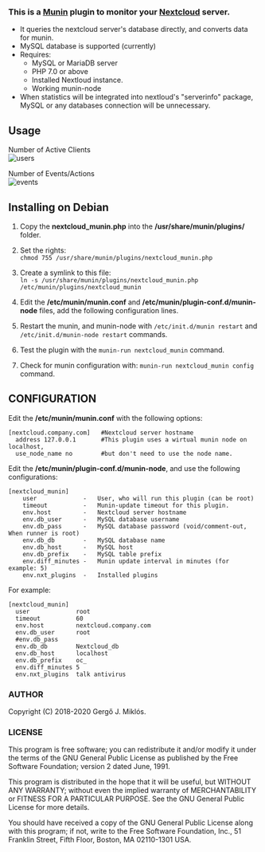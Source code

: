 ### This is a [Munin](http://munin-monitoring.org/) plugin to monitor your [Nextcloud](https://nextcloud.com) server.  
* It queries the nextcloud server's database directly, and converts data for munin.  
* MySQL database is supported (currently)  
* Requires:  
    * MySQL or MariaDB server  
    * PHP 7.0 or above  
    * Installed Nextloud instance.  
    * Working munin-node
* When statistics will be integrated into nextloud's "serverinfo" package, MySQL or any databases connection will be unnecessary.  


## Usage 

Number of Active Clients  
![users](http://git.bmrg.hu/images/munin-nextcloud.git/nxt_act_users.png)  

Number of Events/Actions  
![events](http://git.bmrg.hu/images/munin-nextcloud.git/nxt_events.png)  



## Installing on Debian

1. Copy the **nextcloud_munin.php** into the **/usr/share/munin/plugins/** folder.  
   
2. Set the rights:  
`chmod 755 /usr/share/munin/plugins/nextcloud_munin.php`  

3. Create a symlink to this file:  
`ln -s /usr/share/munin/plugins/nextcloud_munin.php /etc/munin/plugins/nextcloud_munin`  

4. Edit the **/etc/munin/munin.conf** and **/etc/munin/plugin-conf.d/munin-node** files, add the following configuration lines.  

5. Restart the munin, and munin-node with `/etc/init.d/munin restart` and `/etc/init.d/munin-node restart` commands.  

6. Test the plugin with the `munin-run nextcloud_munin` command.  

7. Check for munin configuration with: `munin-run nextcloud_munin config` command.  

  


## CONFIGURATION

Edit the **/etc/munin/munin.conf** with the following options:  

    [nextcloud.company.com]   #Nextcloud server hostname
      address 127.0.0.1       #This plugin uses a wirtual munin node on localhost,
      use_node_name no        #but don't need to use the node name.

  
Edit the **/etc/munin/plugin-conf.d/munin-node**, and use the following configurations:  

    [nextcloud_munin]
        user             -   User, who will run this plugin (can be root)     
        timeout          -   Munin-update timeout for this plugin. 
        env.host         -   Nextcloud server hostname
        env.db_user      -   MySQL database username
        env.db_pass      -   MySQL database password (void/comment-out, When runner is root) 
        env.db_db        -   MySQL database name 
        env.db_host      -   MySQL host
        env.db_prefix    -   MySQL table prefix
        env.diff_minutes -   Munin update interval in minutes (for example: 5)
        env.nxt_plugins  -   Installed plugins 
      
  
For example:

    [nextcloud_munin]
      user             root
      timeout          60
      env.host         nextcloud.company.com
      env.db_user      root
      #env.db_pass 
      env.db_db        Nextcloud_db
      env.db_host      localhost
      env.db_prefix    oc_
      env.diff_minutes 5
      env.nxt_plugins  talk antivirus

      

### AUTHOR

Copyright (C) 2018-2020 Gergő J. Miklós.



### LICENSE

This program is free software; you can redistribute it and/or
modify it under the terms of the GNU General Public License
as published by the Free Software Foundation; version 2 dated June,
1991.

This program is distributed in the hope that it will be useful,
but WITHOUT ANY WARRANTY; without even the implied warranty of
MERCHANTABILITY or FITNESS FOR A PARTICULAR PURPOSE.  See the
GNU General Public License for more details.

You should have received a copy of the GNU General Public License
along with this program; if not, write to the Free Software
Foundation, Inc., 51 Franklin Street, Fifth Floor, Boston, MA 02110-1301 USA.



